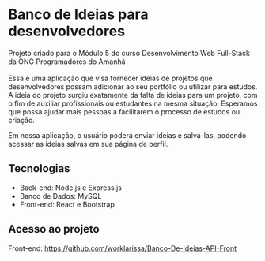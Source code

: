 # Banco de Ideias para desenvolvedores
Projeto criado para o Módulo 5 do curso Desenvolvimento Web Full-Stack da ONG Programadores do Amanhã
<br></br>
Essa é uma aplicação que visa fornecer ideias de projetos que desenvolvedores possam adicionar ao seu portfólio ou utilizar para estudos. A ideia do projeto surgiu exatamente da falta de ideias para um projeto,
com o fim de auxiliar profissionais ou estudantes na mesma situação. Esperamos que possa ajudar mais pessoas a facilitarem o processo de estudos ou criação.

Em nossa aplicação, o usuário poderá enviar ideias e salvá-las, podendo acessar as ideias salvas em sua página de perfil.

## Tecnologias
- Back-end: Node.js e Express.js
- Banco de Dados: MySQL
- Front-end: React e Bootstrap

## Acesso ao projeto
<!--Deploy:-->
Front-end: https://github.com/worklarissa/Banco-De-Ideias-API-Front
<!--
1. Clone o repositório
  ```
    git clone [link do repositório]
  ```
2.
-->
